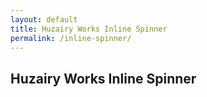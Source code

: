 ```yaml
---
layout: default
title: Huzairy Works Inline Spinner
permalink: /inline-spinner/
---
```


## Huzairy Works Inline Spinner